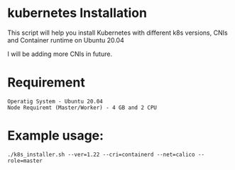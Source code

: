 # kubernetes Installation
This script will help you install Kubernetes with different k8s versions, CNIs and Container runtime on Ubuntu 20.04

I will be adding more CNIs in future.

# Requirement

```
Operatig System - Ubuntu 20.04
Node Requiremt (Master/Worker) - 4 GB and 2 CPU

```

# Example usage:

```
./k8s_installer.sh --ver=1.22 --cri=containerd --net=calico --role=master

```
